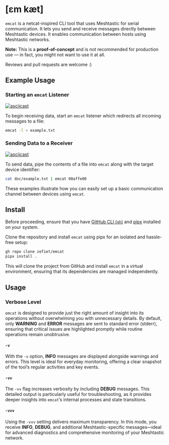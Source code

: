 # [ɛm kæt]

`emcat` is a netcat-inspired CLI tool that uses Meshtastic for serial communication.
It lets you send and receive messages directly between Meshtastic devices.
It enables communication between hosts using Meshtastic networks.

**Note:** This is a **proof-of-concept** and is not recommended for production use — in fact, you might not want to use it at all.

Reviews and pull requests are welcome :)

## Example Usage

### Starting an `emcat` Listener

[![asciicast](https://asciinema.org/a/B967gxiFQ7QUIdxePHIZDNo2B.svg)](https://asciinema.org/a/B967gxiFQ7QUIdxePHIZDNo2B)

To begin receiving data, start an `emcat` listener which redirects all incoming messages to a file:

```zsh
emcat -l > example.txt
```

### Sending Data to a Receiver

[![asciicast](https://asciinema.org/a/N8yNveya8QGlXTOkU3vwEH9VH.svg)](https://asciinema.org/a/N8yNveya8QGlXTOkU3vwEH9VH)

To send data, pipe the contents of a file into `emcat` along with the target device identifier:

```zsh
cat doc/example.txt | emcat 00affe00
```

These examples illustrate how you can easily set up a basic communication channel between devices using `emcat`.

## Install

Before proceeding, ensure that you have [GitHub CLI (`gh`)](https://cli.github.com/manual/installation) and [pipx](https://pipxproject.github.io/pipx/installation/) installed on your system.

Clone the repository and install `emcat` using pipx for an isolated and hassle-free setup:

```zsh
gh repo clone zefiet/emcat
pipx install .
```

This will clone the project from GitHub and install `emcat` in a virtual environment, ensuring that its dependencies are managed independently.

## Usage

### Verbose Level

`emcat` is designed to provide just the right amount of insight into its operations without overwhelming you with unnecessary details. By default, only **WARNING** and **ERROR** messages are sent to standard error (stderr), ensuring that critical issues are highlighted promptly while routine operations remain unobtrusive.

#### `-v`

With the `-v` option, **INFO** messages are displayed alongside warnings and errors. This level is ideal for everyday monitoring, offering a clear snapshot of the tool’s regular activities and key events.

#### `-vv`

The `-vv` flag increases verbosity by including **DEBUG** messages. This detailed output is particularly useful for troubleshooting, as it provides deeper insights into `emcat`’s internal processes and state transitions.

#### `-vvv`

Using the `-vvv` setting delivers maximum transparency. In this mode, you receive **INFO**, **DEBUG**, and additional Meshtastic-specific messages—ideal for advanced diagnostics and comprehensive monitoring of your Meshtastic network.
